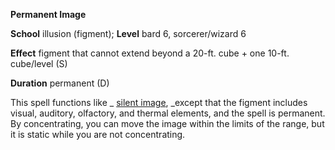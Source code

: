  **Permanent Image**

**School** illusion (figment); **Level** bard 6, sorcerer/wizard 6

**Effect** figment that cannot extend beyond a 20-ft. cube + one 10-ft. cube/level (S)

**Duration** permanent (D)

This spell functions like _ [silent image](silentImage.md#_silent-image), _except that the figment includes visual, auditory, olfactory, and thermal elements, and the spell is permanent. By concentrating, you can move the image within the limits of the range, but it is static while you are not concentrating.

